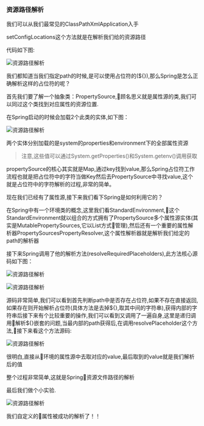 ### 资源路径解析

我们可以从我们最常见的ClassPathXmlApplication入手

setConfigLocations这个方法就是在解析我们给的资源路径

代码如下图:

![资源路径解析](https://liangfujie.github.io/learn-java/images/propertyResolver-1.png)

我们都知道当我们指定path的时候,是可以使用占位符的(${}),那么Spring是怎么正确解析这样的占位符的呢？

首先我们要了解一个抽象类：PropertySource,顾名思义就是属性源的类,我们可以同过这个类找到对应属性的资源位置.

在Spring启动的时候会加载2个此类的实体,如下图：

![资源路径解析](https://liangfujie.github.io/learn-java/images/propertyResolver-2.png)

两个实体分别加载的是system的properties和environment下的全部属性资源
>注意,这些值可以通过System.getProperties()和System.getenv()调用获取

propertySource的核心其实就是Map,通过key找到value,那么Spring占位符工作流程也就是把占位符中的字符当做Key然后去PropertySource中寻找value,这个就是占位符中的字符解析的过程,非常的简单。

现在我们已经有了属性源,接下来我们看下Spring是如何利用它的？

在Spring中有一个环境类的概念,这里我们看StandardEnvironment,这个StandardEnvironment就以组合的方式拥有了PropertySource多个属性源实体(其实是MutablePropertySources,它以List方式管理),然后还有一个重要的属性解析器PropertySourcesPropertyResolver,这个属性解析器就是解析我们给定的path的解析器

接下来Spring调用了他的解析方法(resolveRequiredPlaceholders),此方法核心源码如下图：

![资源路径解析](https://liangfujie.github.io/learn-java/images/propertyResolver-3.png)

![资源路径解析](https://liangfujie.github.io/learn-java/images/propertyResolver-4.png)

源码非常简单,我们可以看到首先判断path中是否存在占位符,如果不存在直接返回,如果存在则开始解析占位符(具体方法是去掉${},取其中间的字符串),获得内部的字符串后接下来有个比较重要的操作,我们可以看到又调用了一遍自身,这里是递归调用解析${}嵌套的问题,当最内部的path获得后,在调用resolvePlaceholder这个方法,接下来看这个方法源码:

![资源路径解析](https://liangfujie.github.io/learn-java/images/propertyResolver-5.png)

很明白,直接从环境的属性源中去取对应的value,最后取到的value就是我们解析后的值

整个过程非常简单,这就是Spring资源文件路径的解析

最后我们做个小实验.


![资源路径解析](https://liangfujie.github.io/learn-java/images/propertyResolver-6.png)

我们自定义的属性被成功的解析了！！
